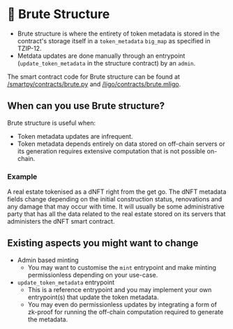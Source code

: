 # 💪 Brute Structure

- Brute structure is where the entirety of token metadata is stored in the contract's storage itself in a `token_metadata` `big_map` as specified in TZIP-12.
- Metdata updates are done manually through an entrypoint (`update_token_metadata` in the structure contract) by an `admin`.

The smart contract code for Brute structure can be found at [/smartpy/contracts/brute.py](https://github.com/AnshuJalan/tezos-dNFT/blob/master/smartpy/contracts/brute.py) and [/ligo/contracts/brute.mligo](https://github.com/AnshuJalan/tezos-dNFT/blob/master/ligo/contracts/brute.mligo).

## When can you use Brute structure?

Brute structure is useful when:

- Token metadata updates are infrequent.
- Token metadata depends entirely on data stored on off-chain servers or its generation requires extensive computation that is not possible on-chain.

### Example

A real estate tokenised as a dNFT right from the get go. The dNFT metadata fields change depending on the initial construction status, renovations and any damage that may occur with time. It will usually be some administrative party that has all the data related to the real estate stored on its servers that administers the dNFT smart contract.

## Existing aspects you might want to change

- Admin based minting
  - You may want to customise the `mint` entrypoint and make minting permissionless depending on your use-case.
- `update_token_metadata` entrypoint
  - This is a reference entrypoint and you may implement your own entrypoint(s) that update the token metadata.
  - You may even do permissionless updates by integrating a form of zk-proof for running the off-chain computation required to generate the metadata.
